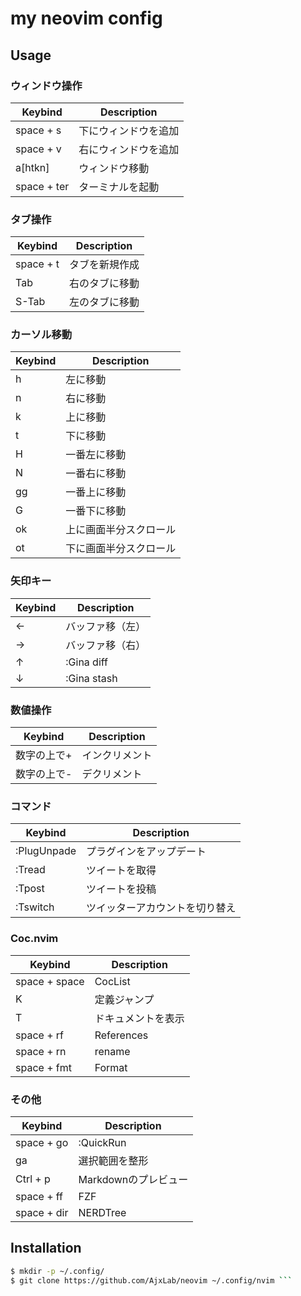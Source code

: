 my neovim config
================

## Usage
### ウィンドウ操作
Keybind       | Description
--------------|-----------------------------
space + s     | 下にウィンドウを追加
space + v     | 右にウィンドウを追加
a[htkn]       | ウィンドウ移動
space + ter   | ターミナルを起動

### タブ操作
Keybind       | Description
--------------|-----------------------------
space + t     | タブを新規作成
Tab           | 右のタブに移動
S-Tab         | 左のタブに移動

### カーソル移動
Keybind       | Description
--------------|-----------------------------
h             | 左に移動
n             | 右に移動
k             | 上に移動
t             | 下に移動
H             | 一番左に移動
N             | 一番右に移動
gg            | 一番上に移動
G             | 一番下に移動
ok            | 上に画面半分スクロール
ot            | 下に画面半分スクロール

### 矢印キー
Keybind       | Description
--------------|-----------------------------
←             | バッファ移（左）
→             | バッファ移（右）
↑             | :Gina diff
↓             | :Gina stash

### 数値操作
Keybind       | Description
--------------|-----------------------------
数字の上で+   | インクリメント
数字の上で-   | デクリメント

### コマンド
Keybind       | Description
--------------|-----------------------------
:PlugUnpade   | プラグインをアップデート
:Tread        | ツイートを取得
:Tpost        | ツイートを投稿
:Tswitch      | ツイッターアカウントを切り替え

### Coc.nvim
Keybind       | Description
--------------|-----------------------------
space + space | CocList
K             | 定義ジャンプ
T             | ドキュメントを表示
space + rf    | References
space + rn    | rename
space + fmt   | Format

### その他
Keybind       | Description
--------------|-----------------------------
space + go    | :QuickRun
ga            | 選択範囲を整形
Ctrl + p      | Markdownのプレビュー
space + ff    | FZF
space + dir   | NERDTree


## Installation
```sh
$ mkdir -p ~/.config/
$ git clone https://github.com/AjxLab/neovim ~/.config/nvim ```
